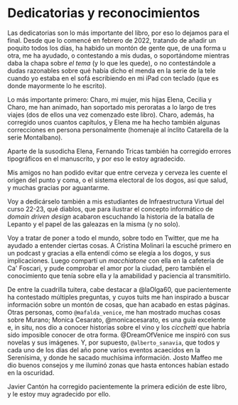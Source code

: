 # Dedicatorias y reconocimientos

Las dedicatorias son lo más importante del libro, por eso lo dejamos para el
final. Desde que lo comencé en febrero de 2022, tratando de añadir un poquito
todos los días, ha habido un montón de gente que, de una forma u otra, me ha
ayudado, o contestando a mis dudas, o soportándome mientras daba la chapa sobre
*el tema* (y lo que les quede), o no contestándole a dudas razonables sobre qué
había dicho el menda en la serie de la tele cuando yo estaba en el sofá
escribiendo en mi iPad con teclado (que es donde mayormente lo he escrito).

Lo más importante primero: Charo, mi mujer, mis hijas Elena, Cecilia y Charo, me
han animado, han soportado mis peroratas a lo largo de tres viajes (dos de ellos
una vez comenzado este libro). Charo, además, ha corregido unos cuantos
capítulos, y Elena me ha hecho también algunas correcciones en persona
personalmente (homenaje al ínclito Catarella de la serie Montalbano).

Aparte de la susodicha Elena, Fernando Tricas también ha corregido errores
tipográficos en el manuscrito, y por eso le estoy agradecido.

Mis amigos no han podido evitar que entre cerveza y cerveza les cuente el origen
del punto y coma, o el sistema electoral de los dogos, así que salud, y muchas
gracias por aguantarme.

Voy a dedicárselo también a mis estudiantes de Infraestructura Virtual del curso
22-23, qué diablos, que para ilustrar el concepto informático de *domain driven
design* acabaron escuchando la historia de la batalla de Lepanto y el papel de
las galeazas en la misma (y no solo).

Voy a tratar de poner a todo el mundo, sobre todo en Twitter, que me ha ayudado
a entender ciertas cosas. A Cristina Molinari la escuché primero en un podcast y
gracias a ella entendí cómo se elegía a los dogos, y sus implicaciones. Luego
compartí un *macchiatone* con ella en la cafetería de Ca' Foscari, y pude
comprobar el amor por la ciudad, pero también el conocimiento que tenía sobre
ella y la amabilidad y paciencia al transmitirlo.

De entre la cuadrilla tuitera, cabe destacar a @laOlga60, que pacientemente ha
contestado múltiples preguntas, y cuyos tuits me han inspirado a buscar
información sobre un montón de cosas, que han acabado en estas páginas. Otras
personas, como `@mafalda_venice`, me han mostrado muchas cosas sobre Murano;
Monica Cesarato, @monicacesarato, es una guía excelente e, in situ, nos dio a
conocer historias sobre el vino y los *cicchetti* que habría sido imposible
conocer de otra forma. @DreamOfVenice me inspiró con sus novelas y sus
imágenes. Y, por supuesto, `@alberto_sanavia`, que todos y cada uno de los días
del año pone varios eventos acaecidos en la Serenísima, y donde he sacado
muchísima información. Josto Maffeo me dio buenos consejos y me iluminó zonas
que hasta entonces habían estado en la oscuridad.

Javier Cantón ha corregido pacientemente la primera edición de este libro, y le
estoy muy agradecido por ello.
